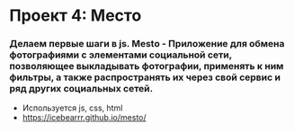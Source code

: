 # Проект 4: Место

### Делаем первые шаги в js. Mesto - Приложение для обмена фотографиями с элементами социальной сети, позволяющее выкладывать фотографии, применять к ним фильтры, а также распространять их через свой сервис и ряд других социальных сетей.

* Используется js, css, html
* https://icebearrr.github.io/mesto/

